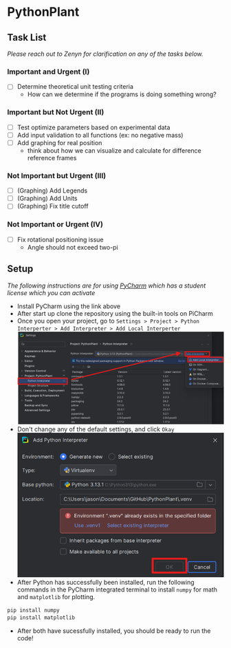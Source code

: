 # PythonPlant

## Task List
_Please reach out to Zenyn for clarification on any of the tasks below._
### Important and Urgent (I)
- [ ] Determine theoretical unit testing criteria
  - How can we determine if the programs is doing something wrong?
### Important but Not Urgent (II)
- [ ] Test optimize parameters based on experimental data
- [ ] Add input validation to all functions (ex: no negative mass)
- [ ] Add graphing for real position
  - think about how we can visualize and calculate for difference reference frames
### Not Important but Urgent (III)
- [ ] (Graphing) Add Legends
- [ ] (Graphing) Add Units
- [ ] (Graphing) Fix title cutoff
### Not Important or Urgent (IV)
- [ ] Fix rotational positioning issue
  - Angle should not exceed two-pi

## Setup 
*The following instructions are for using [PyCharm](https://www.jetbrains.com/pycharm/download/?section=windows) which has a student license which you can activate*
- Install PyCharm using the link above
- After start up clone the repository using the built-in tools on PiCharm
- Once you open your project, go to `Settings > Project > Python Interperter > Add Interpreter > Add Local Interperter `
![img.png](docs/settings.png)
- Don't change any of the default settings, and click `Okay` ![img.png](docs/generate.png)
- After Python has successfully been installed, run the following commands in the PyCharm integrated terminal to install `numpy` for math and `matplotlib` for plotting.
```bash
pip install numpy
pip install matplotlib
```
- After both have sucessfully installed, you should be ready to run the code!